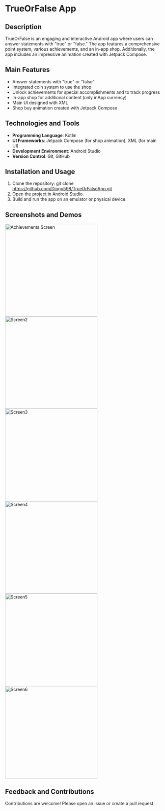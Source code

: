 # TrueOrFalse App

## Description

TrueOrFalse is an engaging and interactive Android app where users can answer statements with "true" or "false." 
The app features a comprehensive point system, various achievements, and an in-app shop.
Additionally, the app includes an impressive animation created with Jetpack Compose.

## Main Features

- Answer statements with "true" or "false"
- Integrated coin system to use the shop
- Unlock achievements for special accomplishments and to track progress
- In-app shop for additional content (only inApp currency)
- Main UI designed with XML
- Shop buy animation created with Jetpack Compose

## Technologies and Tools

- **Programming Language**: Kotlin
- **UI Frameworks**: Jetpack Compose (for shop animation), XML (for main UI)
- **Development Environment**: Android Studio
- **Version Control**: Git, GitHub

## Installation and Usage

1. Clone the repository:
   git clone https://github.com/Diogo598/TrueOrFalseApp.git
2. Open the project in Android Studio.
3. Build and run the app on an emulator or physical device.

## Screenshots and Demos
<div style="display: flex; flex-wrap: wrap;">
  <img src="https://github.com/Diogo598/TrueOrFalseApp/blob/master/screenshots/Home.jpg" alt="Achievements Screen" title="Achievements screen showing the various accomplishments users can unlock." width="300"/>
  <img src="https://github.com/Diogo598/TrueOrFalseApp/blob/master/screenshots/Ex1.jpg"alt="Screen2" title="Screen2." width="300"/>
  <img src="https://github.com/Diogo598/TrueOrFalseApp/blob/master/screenshots/Ex3.jpg" alt="Screen3" title="Screen3." width="300"/>
  <img src="https://github.com/Diogo598/TrueOrFalseApp/blob/master/screenshots/EndScreen.jpg" alt="Screen4" title="Screen4." width="300"/>
  <img src="https://github.com/Diogo598/TrueOrFalseApp/blob/master/screenshots/Shop.jpg" alt="Screen5" title="Screen5." width="300"/>
  <img src="https://github.com/Diogo598/TrueOrFalseApp/blob/master/screenshots/Profile.jpg" alt="Screen6" title="Screen6." width="300"/>
  <!-- Add more images here in the same way -->
</div>

## Feedback and Contributions
Contributions are welcome! Please open an issue or create a pull request.
